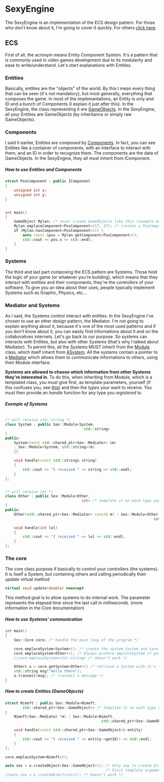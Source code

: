 # SexyEngine

The SexyEngine is an implementation of the ECS design pattern. For those who don't know about it, I'm going to cover it quickly. For others [click here](https://gitlab.com/farnir/rtype/edit/master/sexy_engine/README.md#how-to-use-entities-and-components).

## ECS

First of all, the acronym means Entity Component System. It's a pattern that is commonly used in video games development due to its modularity and ease to write/understand.
Let's start explanations with Entities.

### Entities

Basically, entities are the "objects" of the world. By this I mean every thing that can be seen (it's not mandatory), but most generally, everything that composes
the game. In most of the implemantations, an Entity is only and ID and a bunch of Components (I explain it just after this). In the SexyEngine, the class representing it are [GameObjects](include/ecs/GAMEOBJECT.md).
In the SexyEngine, all your Entities are GameObjects (by inheritance or simply raw GameObjects).

### Components

I said it earlier, Entities are *composed* by [Components](nimoft). In fact, you can see Entities like a container of components, with an interface to interact with them, and an ID
in order to recognize them. The components are the data of GameObjects.
In the SexyEngine, they all must inherit from IComponent.

##### How to use Entities and Components

```cpp
struct PosComponent : public IComponent
{
    unsigned int x;
    unsigned int y;
}


int main()
{
    GameObject Mylan; /* never create GameObjects like this (example below) */
    Mylan.emplaceComponent<PosComponent>(17, 27); /* creates a PosComponent with 17, 27 as parameters */
    if (Mylan.hasComponent<PosComponent>()) {
        auto const &pos = Mylan.getComponent<PosComponent>();
        std::cout << pos.x << std::endl;
    }
}
```

### Systems

The third and last part composing the ECS pattern are Systems. Those hold the logic of your game (or whatever you're building), which means that they interact with entities
and their components, they're the *controllers* of your software. To give you an idea about their uses, people typically implement Systems such as Graphic, Physics, etc...

### Mediator and Systems

As I said, the Systems control interact with entities. In the SexyEngine i've chosen to use an other design pattern, the Mediator. I'm not going to explain anything about it, because
it's one of the most used patterns and if you don't know about it, you can easily find informations about it and on the collaboratives internets.
Let's go back to our purpose. So systems can interacts with Entities, but also with other Systems (that's why I talked about Mediator).
To permit this, all the Systems MUST inherit from the [Module](include/ecs/Module.hpp) class, which itself inherit from [ASystem](include/ecs/ASystem.hpp).
All the systems contain a pointer to a [Mediator](include/ecs/Mediator.hpp) which allows them to communicate informations to others, using their *Module* interface.

**Systems are allowed to choose which information from other Systems they're interested in**. To do this, when inheriting from Module,
which is a templated class, you must give first, as template parameters, yourself (if this confuses you, see [this](https://en.wikipedia.org/wiki/Curiously_recurring_template_pattern))
and then the *types* your want to receive. You must then provide an *handle* function for any type you *registered* to.

##### Exemple of Systems

```cpp

/* will receive std::string */
class System : public Sex::Module<System,
                                    std::string>
{
public:
    System(const std::shared_ptr<Sex::Mediator> &m) 
    : Sex::Module<System, std::string>(m)
    {}

    void handle(const std::string& string)
    {
        std::cout << "I received " << string << std::endl;
    }
};


/* will receive int */
class Other : public Sex::Module<Other,
                                   int> /* template it on each type you want to receive */
{
public:
    Other(std::shared_ptr<Sex::Mediator> const& m) : Sex::Module<Other, 
                                                                    int>(m) {}

    void handle(int lol)
    {
        std::cout << "I received " << lol << std::endl;
    }
};
```
### The core
The core class purpose if basically to control your controllers (the systems). It is itself a System, but containing others and calling periodically their *update* virtual method

```cpp
virtual void update(double) noexcept
```

This method goal is to allow systems to do internal work. The parameter represents the elapsed time since the last call in milliseconds. (more information in the Core documentation)

##### How to use Systems' communication

```cpp
int main()
{
    Sex::Core core; /* handle the main loop of the program */

    core.emplaceSystem<System>(); /* create the system System and save it */
    core.emplaceSystem<Other>(); /* Always prefere emplaceSystem if possible */
    //core.emplaceSystem<std::string> /* doesn't work */

    Other& o = core.getSystem<Other>() /* retrieve a System with it's type */;
    std::string msg("Hello there");
    o.transmit(msg); /* transmit a message */
}
```

##### How to create Entities (GameObjects)

```cpp
struct Nimoft : public Sex::Module<Nimoft,
        std::shared_ptr<Sex::GameObject>> /* template it on each type you want to receive */
{
    Nimoft(Sex::Mediator *m) : Sex::Module<Nimoft,
                                            std::shared_ptr<Sex::GameObject>>(m) {}

    void handle(const std::shared_ptr<Sex::GameObject>& entity)
    {
        std::cout << "I received " << entity->getId() << std::endl;
    }
};

core.emplaceSystem<Nimoft>();

auto sex = o.createObject<Sex::GameObject>(); /* Only way to create Entities */
                                              /* First template argument is it's type, and others it's constructor's arguments */
//auto sox = o.createObject<int>(); /* Doesn't work */

```
